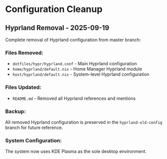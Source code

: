 # Configuration Cleanup

## Hyprland Removal - 2025-09-19

Complete removal of Hyprland configuration from master branch:

### Files Removed:
- `dotfiles/hypr/hyprland.conf` - Main Hyprland configuration
- `home/hyprland/default.nix` - Home Manager Hyprland module
- `host/hyprland/default.nix` - System-level Hyprland configuration

### Files Updated:
- `README.md` - Removed all Hyprland references and mentions

### Backup:
All removed Hyprland configuration is preserved in the `hyprland-old-config` branch for future reference.

### System Configuration:
The system now uses KDE Plasma as the sole desktop environment.
